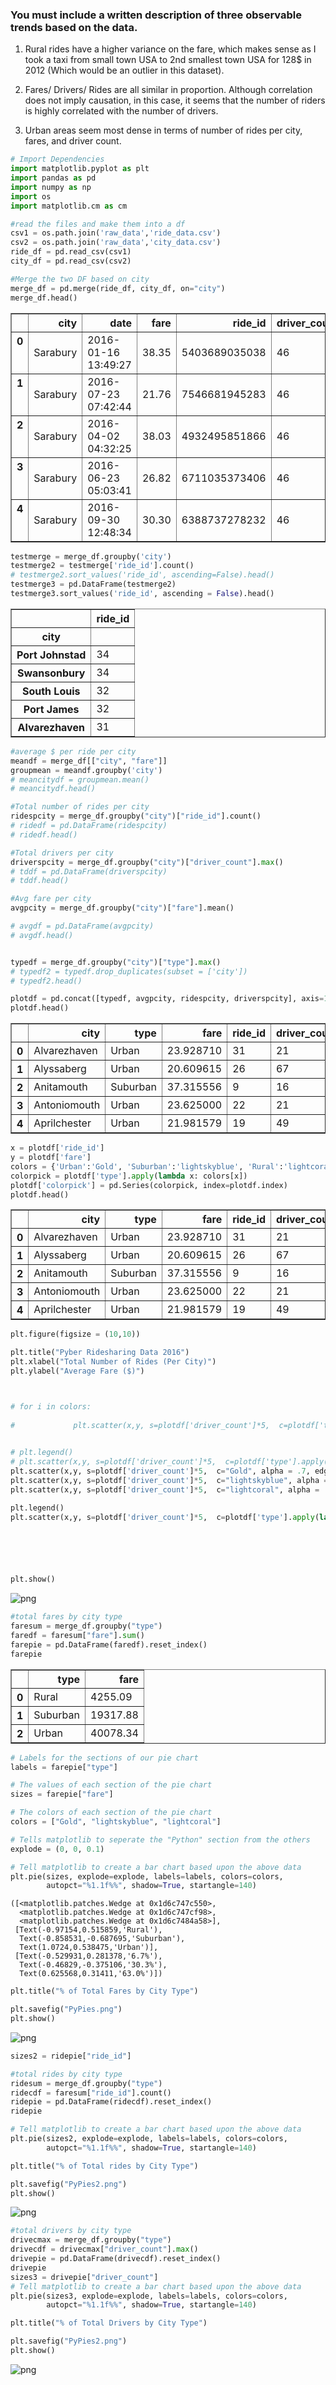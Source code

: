 
### You must include a written description of three observable trends based on the data.

1. Rural rides have a higher variance on the fare, which makes sense as I took a taxi from small town USA to 2nd smallest town USA for 128$ in 2012 (Which would be an outlier in this dataset).

2. Fares/ Drivers/ Rides are all similar in proportion. Although correlation does not imply causation, in this case, it seems that the number of riders is highly correlated with the number of drivers.

3. Urban areas seem most dense in terms of number of rides per city, fares, and driver count.



```python
# Import Dependencies
import matplotlib.pyplot as plt
import pandas as pd
import numpy as np
import os
import matplotlib.cm as cm
```


```python
#read the files and make them into a df
csv1 = os.path.join('raw_data','ride_data.csv')
csv2 = os.path.join('raw_data','city_data.csv')
ride_df = pd.read_csv(csv1)
city_df = pd.read_csv(csv2)
```


```python
#Merge the two DF based on city
merge_df = pd.merge(ride_df, city_df, on="city")
merge_df.head()

```




<div>
<style>
    .dataframe thead tr:only-child th {
        text-align: right;
    }

    .dataframe thead th {
        text-align: left;
    }

    .dataframe tbody tr th {
        vertical-align: top;
    }
</style>
<table border="1" class="dataframe">
  <thead>
    <tr style="text-align: right;">
      <th></th>
      <th>city</th>
      <th>date</th>
      <th>fare</th>
      <th>ride_id</th>
      <th>driver_count</th>
      <th>type</th>
    </tr>
  </thead>
  <tbody>
    <tr>
      <th>0</th>
      <td>Sarabury</td>
      <td>2016-01-16 13:49:27</td>
      <td>38.35</td>
      <td>5403689035038</td>
      <td>46</td>
      <td>Urban</td>
    </tr>
    <tr>
      <th>1</th>
      <td>Sarabury</td>
      <td>2016-07-23 07:42:44</td>
      <td>21.76</td>
      <td>7546681945283</td>
      <td>46</td>
      <td>Urban</td>
    </tr>
    <tr>
      <th>2</th>
      <td>Sarabury</td>
      <td>2016-04-02 04:32:25</td>
      <td>38.03</td>
      <td>4932495851866</td>
      <td>46</td>
      <td>Urban</td>
    </tr>
    <tr>
      <th>3</th>
      <td>Sarabury</td>
      <td>2016-06-23 05:03:41</td>
      <td>26.82</td>
      <td>6711035373406</td>
      <td>46</td>
      <td>Urban</td>
    </tr>
    <tr>
      <th>4</th>
      <td>Sarabury</td>
      <td>2016-09-30 12:48:34</td>
      <td>30.30</td>
      <td>6388737278232</td>
      <td>46</td>
      <td>Urban</td>
    </tr>
  </tbody>
</table>
</div>




```python
testmerge = merge_df.groupby('city')
testmerge2 = testmerge['ride_id'].count()
# testmerge2.sort_values('ride_id', ascending=False).head()
testmerge3 = pd.DataFrame(testmerge2)
testmerge3.sort_values('ride_id', ascending = False).head()

```




<div>
<style>
    .dataframe thead tr:only-child th {
        text-align: right;
    }

    .dataframe thead th {
        text-align: left;
    }

    .dataframe tbody tr th {
        vertical-align: top;
    }
</style>
<table border="1" class="dataframe">
  <thead>
    <tr style="text-align: right;">
      <th></th>
      <th>ride_id</th>
    </tr>
    <tr>
      <th>city</th>
      <th></th>
    </tr>
  </thead>
  <tbody>
    <tr>
      <th>Port Johnstad</th>
      <td>34</td>
    </tr>
    <tr>
      <th>Swansonbury</th>
      <td>34</td>
    </tr>
    <tr>
      <th>South Louis</th>
      <td>32</td>
    </tr>
    <tr>
      <th>Port James</th>
      <td>32</td>
    </tr>
    <tr>
      <th>Alvarezhaven</th>
      <td>31</td>
    </tr>
  </tbody>
</table>
</div>




```python
#average $ per ride per city
meandf = merge_df[["city", "fare"]]
groupmean = meandf.groupby('city')
# meancitydf = groupmean.mean()
# meancitydf.head()
```


```python
#Total number of rides per city
ridespcity = merge_df.groupby("city")["ride_id"].count()
# ridedf = pd.DataFrame(ridespcity)
# ridedf.head()
```


```python
#Total drivers per city
driverspcity = merge_df.groupby("city")["driver_count"].max()
# tddf = pd.DataFrame(driverspcity)
# tddf.head()
```


```python
#Avg fare per city
avgpcity = merge_df.groupby("city")["fare"].mean()

# avgdf = pd.DataFrame(avgpcity)
# avgdf.head()

```


```python

typedf = merge_df.groupby("city")["type"].max()
# typedf2 = typedf.drop_duplicates(subset = ['city'])
# typedf2.head()

```


```python
plotdf = pd.concat([typedf, avgpcity, ridespcity, driverspcity], axis=1).reset_index()
plotdf.head()
```




<div>
<style>
    .dataframe thead tr:only-child th {
        text-align: right;
    }

    .dataframe thead th {
        text-align: left;
    }

    .dataframe tbody tr th {
        vertical-align: top;
    }
</style>
<table border="1" class="dataframe">
  <thead>
    <tr style="text-align: right;">
      <th></th>
      <th>city</th>
      <th>type</th>
      <th>fare</th>
      <th>ride_id</th>
      <th>driver_count</th>
    </tr>
  </thead>
  <tbody>
    <tr>
      <th>0</th>
      <td>Alvarezhaven</td>
      <td>Urban</td>
      <td>23.928710</td>
      <td>31</td>
      <td>21</td>
    </tr>
    <tr>
      <th>1</th>
      <td>Alyssaberg</td>
      <td>Urban</td>
      <td>20.609615</td>
      <td>26</td>
      <td>67</td>
    </tr>
    <tr>
      <th>2</th>
      <td>Anitamouth</td>
      <td>Suburban</td>
      <td>37.315556</td>
      <td>9</td>
      <td>16</td>
    </tr>
    <tr>
      <th>3</th>
      <td>Antoniomouth</td>
      <td>Urban</td>
      <td>23.625000</td>
      <td>22</td>
      <td>21</td>
    </tr>
    <tr>
      <th>4</th>
      <td>Aprilchester</td>
      <td>Urban</td>
      <td>21.981579</td>
      <td>19</td>
      <td>49</td>
    </tr>
  </tbody>
</table>
</div>




```python
x = plotdf['ride_id']
y = plotdf['fare']
colors = {'Urban':'Gold', 'Suburban':'lightskyblue', 'Rural':'lightcoral'}
colorpick = plotdf['type'].apply(lambda x: colors[x])
plotdf['colorpick'] = pd.Series(colorpick, index=plotdf.index)
plotdf.head()

```




<div>
<style>
    .dataframe thead tr:only-child th {
        text-align: right;
    }

    .dataframe thead th {
        text-align: left;
    }

    .dataframe tbody tr th {
        vertical-align: top;
    }
</style>
<table border="1" class="dataframe">
  <thead>
    <tr style="text-align: right;">
      <th></th>
      <th>city</th>
      <th>type</th>
      <th>fare</th>
      <th>ride_id</th>
      <th>driver_count</th>
      <th>colorpick</th>
    </tr>
  </thead>
  <tbody>
    <tr>
      <th>0</th>
      <td>Alvarezhaven</td>
      <td>Urban</td>
      <td>23.928710</td>
      <td>31</td>
      <td>21</td>
      <td>Gold</td>
    </tr>
    <tr>
      <th>1</th>
      <td>Alyssaberg</td>
      <td>Urban</td>
      <td>20.609615</td>
      <td>26</td>
      <td>67</td>
      <td>Gold</td>
    </tr>
    <tr>
      <th>2</th>
      <td>Anitamouth</td>
      <td>Suburban</td>
      <td>37.315556</td>
      <td>9</td>
      <td>16</td>
      <td>lightskyblue</td>
    </tr>
    <tr>
      <th>3</th>
      <td>Antoniomouth</td>
      <td>Urban</td>
      <td>23.625000</td>
      <td>22</td>
      <td>21</td>
      <td>Gold</td>
    </tr>
    <tr>
      <th>4</th>
      <td>Aprilchester</td>
      <td>Urban</td>
      <td>21.981579</td>
      <td>19</td>
      <td>49</td>
      <td>Gold</td>
    </tr>
  </tbody>
</table>
</div>




```python
plt.figure(figsize = (10,10))

plt.title("Pyber Ridesharing Data 2016")
plt.xlabel("Total Number of Rides (Per City)")
plt.ylabel("Average Fare ($)")



# for i in colors:
        
#             plt.scatter(x,y, s=plotdf['driver_count']*5,  c=plotdf['type'].apply(lambda x: colors[x]), alpha = .7, edgecolors = 'black', label = i)
            

# plt.legend()
# plt.scatter(x,y, s=plotdf['driver_count']*5,  c=plotdf['type'].apply(lambda x: colors[x]), alpha = .7, edgecolors = 'black')
plt.scatter(x,y, s=plotdf['driver_count']*5,  c="Gold", alpha = .7, edgecolors = 'black', label = "Urban")
plt.scatter(x,y, s=plotdf['driver_count']*5,  c="lightskyblue", alpha = .7, edgecolors = 'black', label = "Suburban")
plt.scatter(x,y, s=plotdf['driver_count']*5,  c="lightcoral", alpha = .7, edgecolors = 'black', label = "Rural")

plt.legend()
plt.scatter(x,y, s=plotdf['driver_count']*5,  c=plotdf['type'].apply(lambda x: colors[x]), alpha = .7, edgecolors = 'black')


        



plt.show()
```


![png](plotHW_files/plotHW_12_0.png)



```python
#total fares by city type
faresum = merge_df.groupby("type")
faredf = faresum["fare"].sum()
farepie = pd.DataFrame(faredf).reset_index()
farepie

```




<div>
<style>
    .dataframe thead tr:only-child th {
        text-align: right;
    }

    .dataframe thead th {
        text-align: left;
    }

    .dataframe tbody tr th {
        vertical-align: top;
    }
</style>
<table border="1" class="dataframe">
  <thead>
    <tr style="text-align: right;">
      <th></th>
      <th>type</th>
      <th>fare</th>
    </tr>
  </thead>
  <tbody>
    <tr>
      <th>0</th>
      <td>Rural</td>
      <td>4255.09</td>
    </tr>
    <tr>
      <th>1</th>
      <td>Suburban</td>
      <td>19317.88</td>
    </tr>
    <tr>
      <th>2</th>
      <td>Urban</td>
      <td>40078.34</td>
    </tr>
  </tbody>
</table>
</div>




```python
# Labels for the sections of our pie chart
labels = farepie["type"]

# The values of each section of the pie chart
sizes = farepie["fare"]

# The colors of each section of the pie chart
colors = ["Gold", "lightskyblue", "lightcoral"]

# Tells matplotlib to seperate the "Python" section from the others
explode = (0, 0, 0.1)
```


```python
# Tell matplotlib to create a bar chart based upon the above data
plt.pie(sizes, explode=explode, labels=labels, colors=colors,
        autopct="%1.1f%%", shadow=True, startangle=140)
```




    ([<matplotlib.patches.Wedge at 0x1d6c747c550>,
      <matplotlib.patches.Wedge at 0x1d6c747cf98>,
      <matplotlib.patches.Wedge at 0x1d6c7484a58>],
     [Text(-0.97154,0.515859,'Rural'),
      Text(-0.858531,-0.687695,'Suburban'),
      Text(1.0724,0.538475,'Urban')],
     [Text(-0.529931,0.281378,'6.7%'),
      Text(-0.46829,-0.375106,'30.3%'),
      Text(0.625568,0.31411,'63.0%')])




```python
plt.title("% of Total Fares by City Type")

plt.savefig("PyPies.png")
plt.show()
```


![png](plotHW_files/plotHW_16_0.png)



```python
sizes2 = ridepie["ride_id"]
```


```python
#total rides by city type
ridesum = merge_df.groupby("type")
ridecdf = faresum["ride_id"].count()
ridepie = pd.DataFrame(ridecdf).reset_index()
ridepie

# Tell matplotlib to create a bar chart based upon the above data
plt.pie(sizes2, explode=explode, labels=labels, colors=colors,
        autopct="%1.1f%%", shadow=True, startangle=140)

plt.title("% of Total rides by City Type")

plt.savefig("PyPies2.png")
plt.show()

```


![png](plotHW_files/plotHW_18_0.png)



```python
#total drivers by city type
drivecmax = merge_df.groupby("type")
drivecdf = drivecmax["driver_count"].max()
drivepie = pd.DataFrame(drivecdf).reset_index()
drivepie
sizes3 = drivepie["driver_count"]
# Tell matplotlib to create a bar chart based upon the above data
plt.pie(sizes3, explode=explode, labels=labels, colors=colors,
        autopct="%1.1f%%", shadow=True, startangle=140)

plt.title("% of Total Drivers by City Type")

plt.savefig("PyPies2.png")
plt.show()
```


![png](plotHW_files/plotHW_19_0.png)

